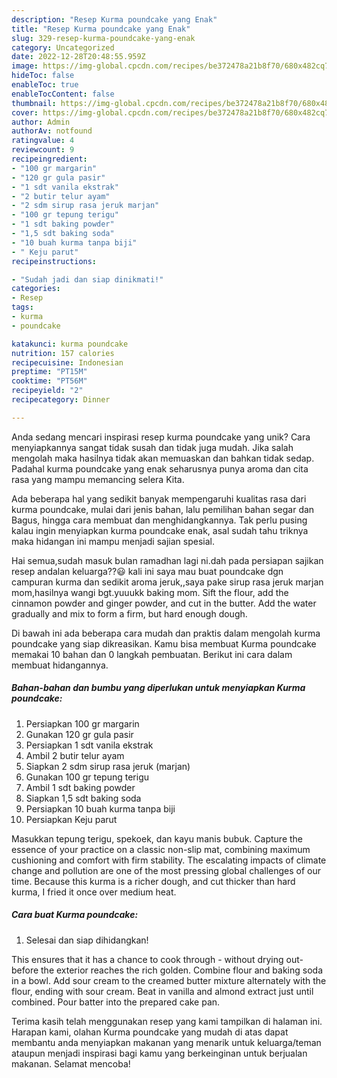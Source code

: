 ```yaml
---
description: "Resep Kurma poundcake yang Enak"
title: "Resep Kurma poundcake yang Enak"
slug: 329-resep-kurma-poundcake-yang-enak
category: Uncategorized
date: 2022-12-28T20:48:55.959Z
image: https://img-global.cpcdn.com/recipes/be372478a21b8f70/680x482cq70/kurma-poundcake-foto-resep-utama.jpg
hideToc: false
enableToc: true
enableTocContent: false
thumbnail: https://img-global.cpcdn.com/recipes/be372478a21b8f70/680x482cq70/kurma-poundcake-foto-resep-utama.jpg
cover: https://img-global.cpcdn.com/recipes/be372478a21b8f70/680x482cq70/kurma-poundcake-foto-resep-utama.jpg
author: Admin
authorAv: notfound
ratingvalue: 4
reviewcount: 9
recipeingredient:
- "100 gr margarin"
- "120 gr gula pasir"
- "1 sdt vanila ekstrak"
- "2 butir telur ayam"
- "2 sdm sirup rasa jeruk marjan"
- "100 gr tepung terigu"
- "1 sdt baking powder"
- "1,5 sdt baking soda"
- "10 buah kurma tanpa biji"
- " Keju parut"
recipeinstructions:

- "Sudah jadi dan siap dinikmati!"
categories:
- Resep
tags:
- kurma
- poundcake

katakunci: kurma poundcake 
nutrition: 157 calories
recipecuisine: Indonesian
preptime: "PT15M"
cooktime: "PT56M"
recipeyield: "2"
recipecategory: Dinner

---
```





Anda sedang mencari inspirasi resep kurma poundcake yang unik? Cara menyiapkannya sangat tidak susah dan tidak juga mudah. Jika salah mengolah maka hasilnya tidak akan memuaskan dan bahkan tidak sedap. Padahal kurma poundcake yang enak seharusnya punya aroma dan cita rasa yang mampu memancing selera Kita.





Ada beberapa hal yang sedikit banyak mempengaruhi kualitas rasa dari kurma poundcake, mulai dari jenis bahan, lalu pemilihan bahan segar dan Bagus, hingga cara membuat dan menghidangkannya. Tak perlu pusing kalau ingin menyiapkan kurma poundcake enak,      asal sudah tahu triknya maka hidangan ini mampu menjadi sajian spesial.














Hai semua,sudah masuk bulan ramadhan lagi ni.dah pada persiapan sajikan resep andalan keluarga??😃 kali ini saya mau buat poundcake dgn campuran kurma dan sedikit aroma jeruk,,saya pake sirup rasa jeruk marjan mom,hasilnya wangi bgt.yuuukk baking mom. Sift the flour, add the cinnamon powder and ginger powder, and cut in the butter. Add the water gradually and mix to form a firm, but hard enough dough.






Di bawah ini ada beberapa cara mudah dan praktis dalam mengolah kurma poundcake yang siap dikreasikan. Kamu bisa membuat Kurma poundcake memakai 10 bahan dan 0 langkah pembuatan. Berikut ini cara dalam membuat hidangannya.

<!--inarticleads1-->

##### Bahan-bahan dan bumbu yang diperlukan untuk menyiapkan Kurma poundcake:

1. Persiapkan 100 gr margarin
1. Gunakan 120 gr gula pasir
1. Persiapkan 1 sdt vanila ekstrak
1. Ambil 2 butir telur ayam
1. Siapkan 2 sdm sirup rasa jeruk (marjan)
1. Gunakan 100 gr tepung terigu
1. Ambil 1 sdt baking powder
1. Siapkan 1,5 sdt baking soda
1. Persiapkan 10 buah kurma tanpa biji
1. Persiapkan  Keju parut


Masukkan tepung terigu, spekoek, dan kayu manis bubuk. Capture the essence of your practice on a classic non-slip mat, combining maximum cushioning and comfort with firm stability. The escalating impacts of climate change and pollution are one of the most pressing global challenges of our time. Because this kurma is a richer dough, and cut thicker than hard kurma, I fried it once over medium heat. 

<!--inarticleads2-->

##### Cara buat Kurma poundcake:


1. Selesai dan siap dihidangkan!

This ensures that it has a chance to cook through - without drying out- before the exterior reaches the rich golden. Combine flour and baking soda in a bowl. Add sour cream to the creamed butter mixture alternately with the flour, ending with sour cream. Beat in vanilla and almond extract just until combined. Pour batter into the prepared cake pan. 

Terima kasih telah menggunakan resep yang kami tampilkan di halaman ini. Harapan kami, olahan Kurma poundcake yang mudah di atas dapat membantu anda menyiapkan makanan yang menarik untuk keluarga/teman ataupun menjadi inspirasi bagi kamu yang berkeinginan untuk berjualan makanan. Selamat mencoba!
